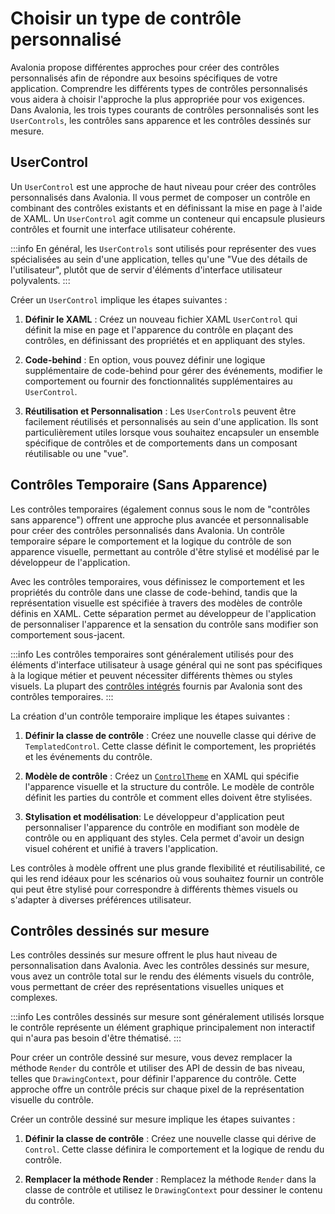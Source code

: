 # Choisir un type de contrôle personnalisé

Avalonia propose différentes approches pour créer des contrôles personnalisés afin de répondre aux besoins spécifiques de votre application. Comprendre les différents types de contrôles personnalisés vous aidera à choisir l'approche la plus appropriée pour vos exigences. Dans Avalonia, les trois types courants de contrôles personnalisés sont les `UserControls`, les contrôles sans apparence et les contrôles dessinés sur mesure.

## UserControl

Un `UserControl` est une approche de haut niveau pour créer des contrôles personnalisés dans Avalonia. Il vous permet de composer un contrôle en combinant des contrôles existants et en définissant la mise en page à l'aide de XAML. Un `UserControl` agit comme un conteneur qui encapsule plusieurs contrôles et fournit une interface utilisateur cohérente.

:::info
En général, les `UserControls` sont utilisés pour représenter des vues spécialisées au sein d'une application, telles qu'une "Vue des détails de l'utilisateur", plutôt que de servir d'éléments d'interface utilisateur polyvalents.
:::

Créer un `UserControl` implique les étapes suivantes :

1. **Définir le XAML** : Créez un nouveau fichier XAML `UserControl` qui définit la mise en page et l'apparence du contrôle en plaçant des contrôles, en définissant des propriétés et en appliquant des styles.

2. **Code-behind** : En option, vous pouvez définir une logique supplémentaire de code-behind pour gérer des événements, modifier le comportement ou fournir des fonctionnalités supplémentaires au `UserControl`.

3. **Réutilisation et Personnalisation** : Les `UserControl`s peuvent être facilement réutilisés et personnalisés au sein d'une application. Ils sont particulièrement utiles lorsque vous souhaitez encapsuler un ensemble spécifique de contrôles et de comportements dans un composant réutilisable ou une "vue".

<GitHubSampleLink title="Contrôle Personnalisé" link="https://github.com/AvaloniaUI/AvaloniaUI.QuickGuides/tree/main/CustomControl"/>

## Contrôles Temporaire (Sans Apparence)

Les contrôles temporaires (également connus sous le nom de "contrôles sans apparence") offrent une approche plus avancée et personnalisable pour créer des contrôles personnalisés dans Avalonia. Un contrôle temporaire sépare le comportement et la logique du contrôle de son apparence visuelle, permettant au contrôle d'être stylisé et modélisé par le développeur de l'application.

Avec les contrôles temporaires, vous définissez le comportement et les propriétés du contrôle dans une classe de code-behind, tandis que la représentation visuelle est spécifiée à travers des modèles de contrôle définis en XAML. Cette séparation permet au développeur de l'application de personnaliser l'apparence et la sensation du contrôle sans modifier son comportement sous-jacent.

:::info
Les contrôles temporaires sont généralement utilisés pour des éléments d'interface utilisateur à usage général qui ne sont pas spécifiques à la logique métier et peuvent nécessiter différents thèmes ou styles visuels. La plupart des [contrôles intégrés](../builtin-controls.md) fournis par Avalonia sont des contrôles temporaires.
:::

La création d'un contrôle temporaire implique les étapes suivantes :

1. **Définir la classe de contrôle** : Créez une nouvelle classe qui dérive de `TemplatedControl`. Cette classe définit le comportement, les propriétés et les événements du contrôle.

2. **Modèle de contrôle** : Créez un [`ControlTheme`](control-themes) en XAML qui spécifie l'apparence visuelle et la structure du contrôle. Le modèle de contrôle définit les parties du contrôle et comment elles doivent être stylisées.

3. **Stylisation et modélisation**: Le développeur d'application peut personnaliser l'apparence du contrôle en modifiant son modèle de contrôle ou en appliquant des styles. Cela permet d'avoir un design visuel cohérent et unifié à travers l'application.

Les contrôles à modèle offrent une plus grande flexibilité et réutilisabilité, ce qui les rend idéaux pour les scénarios où vous souhaitez fournir un contrôle qui peut être stylisé pour correspondre à différents thèmes visuels ou s'adapter à diverses préférences utilisateur.

## Contrôles dessinés sur mesure

Les contrôles dessinés sur mesure offrent le plus haut niveau de personnalisation dans Avalonia. Avec les contrôles dessinés sur mesure, vous avez un contrôle total sur le rendu des éléments visuels du contrôle, vous permettant de créer des représentations visuelles uniques et complexes.

:::info
Les contrôles dessinés sur mesure sont généralement utilisés lorsque le contrôle représente un élément graphique principalement non interactif qui n'aura pas besoin d'être thématisé.
:::

Pour créer un contrôle dessiné sur mesure, vous devez remplacer la méthode `Render` du contrôle et utiliser des API de dessin de bas niveau, telles que `DrawingContext`, pour définir l'apparence du contrôle. Cette approche offre un contrôle précis sur chaque pixel de la représentation visuelle du contrôle.

Créer un contrôle dessiné sur mesure implique les étapes suivantes :

1. **Définir la classe de contrôle** : Créez une nouvelle classe qui dérive de `Control`. Cette classe définira le comportement et la logique de rendu du contrôle.

2. **Remplacer la méthode Render** : Remplacez la méthode `Render` dans la classe de contrôle et utilisez le `DrawingContext` pour dessiner le contenu du contrôle.